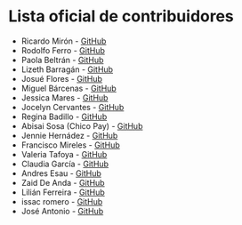 # Lista oficial de contribuidores

- Ricardo Mirón - [GitHub](http://github.com/ricardomiron)
- Rodolfo Ferro - [GitHub](https://github.com/RodolfoFerro)
- Paola Beltrán - [GitHub](http://github.com/paolabs)
- Lizeth Barragán - [GitHub](http://github.com/lizbarmal)
- Josué Flores - [GitHub](http://github.com/josuefloresrdz) 
- Miguel Bárcenas - [GitHub](https://github.com/mbarcenas-mne)
- Jessica Mares - [GitHub](https://github.com/jessicamares)
- Jocelyn Cervantes - [GitHub](http://github.com/Jocecervantes) 
- Regina Badillo - [GitHub](https://github.com/Regdw2)
- Abisai Sosa (Chico Pay) - [GitHub](https://github.com/chico-pay)
- Jennie Hernádez - [GitHub](https://github.com/jenniferjanet)
- Francisco Mireles - [GitHub](https://github.com/frankmireles)
- Valeria Tafoya - [GitHub](http://github.com/itsvaleriatafoya)
- Claudia García - [GitHub](https://github.com/garciagclaudia)
- Andres Esau - [GitHub](http://github.com/Andres8ezau) 
- Zaid De Anda - [GitHub](https://github.com/ZaidTheJedi)
- Lilián Ferreira - [GitHub](https://github.com/lilianferreira)
- issac romero  - [GitHub](https://github.com/IssacRom-96/hello-world)
- José Antonio - [GitHub](https://github.com/HernandezJosze)
